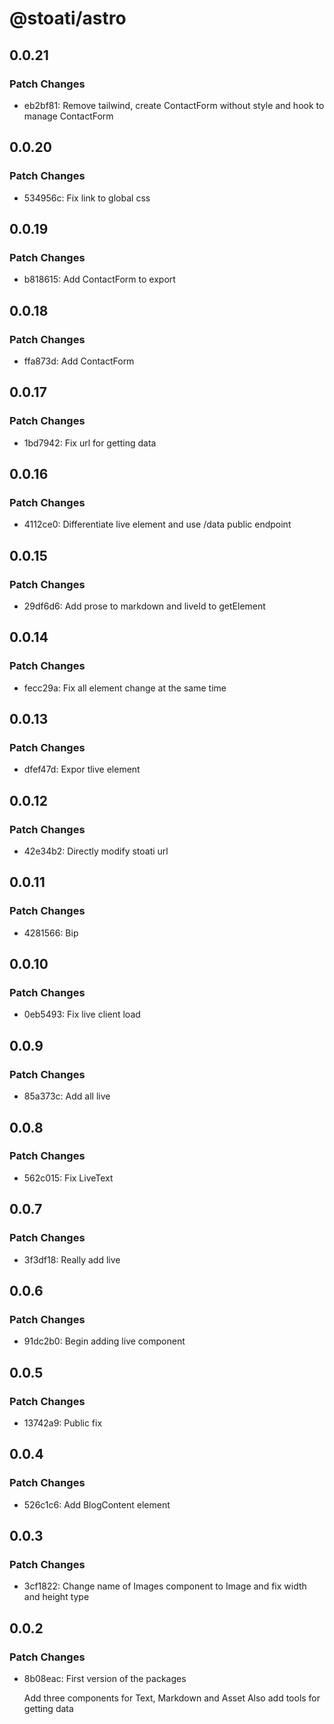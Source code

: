 # @stoati/astro

## 0.0.21

### Patch Changes

- eb2bf81: Remove tailwind, create ContactForm without style and hook to manage ContactForm

## 0.0.20

### Patch Changes

- 534956c: Fix link to global css

## 0.0.19

### Patch Changes

- b818615: Add ContactForm to export

## 0.0.18

### Patch Changes

- ffa873d: Add ContactForm

## 0.0.17

### Patch Changes

- 1bd7942: Fix url for getting data

## 0.0.16

### Patch Changes

- 4112ce0: Differentiate live element and use /data public endpoint

## 0.0.15

### Patch Changes

- 29df6d6: Add prose to markdown and liveId to getElement

## 0.0.14

### Patch Changes

- fecc29a: Fix all element change at the same time

## 0.0.13

### Patch Changes

- dfef47d: Expor tlive element

## 0.0.12

### Patch Changes

- 42e34b2: Directly modify stoati url

## 0.0.11

### Patch Changes

- 4281566: Bip

## 0.0.10

### Patch Changes

- 0eb5493: Fix live client load

## 0.0.9

### Patch Changes

- 85a373c: Add all live

## 0.0.8

### Patch Changes

- 562c015: Fix LiveText

## 0.0.7

### Patch Changes

- 3f3df18: Really add live

## 0.0.6

### Patch Changes

- 91dc2b0: Begin adding live component

## 0.0.5

### Patch Changes

- 13742a9: Public fix

## 0.0.4

### Patch Changes

- 526c1c6: Add BlogContent element

## 0.0.3

### Patch Changes

- 3cf1822: Change name of Images component to Image and fix width and height type

## 0.0.2

### Patch Changes

- 8b08eac: First version of the packages

  Add three components for Text, Markdown and Asset
  Also add tools for getting data
